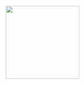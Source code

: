 ⠀<!-- (c) Layout created by ☆*Kairo .*☆ (https://layouts.spacehey.com/layout?id=83858) -->

<div style="float:  ; max-height: 200px; position: fixed; right: 13px; top: 12px; z-index: 200;">

<img src="https://www.google.com/url?sa=i&url=https%3A%2F%2Fautisticshadowthehedgehog.tumblr.com%2Fpost%2F739270182118342656&psig=AOvVaw3CPKcb9qNLpTAhOiuWqp82&ust=1746930274432000&source=images&cd=vfe&opi=89978449&ved=0CBMQjRxqGAoTCJDsnsbsl40DFQAAAAAdAAAAABCDAg" height="200"/></div>


